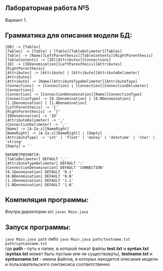 ## Лабораторная работа №5
Вариант 1.
## Грамматика для описания модели БД:
```
[DB] -> [Tables]
[Tables] -> [Table] | [Table][TableDelimeter][Tables]
[Table] -> [Name][LeftParenthesis][TableContents][RightParenthesis]
[TableContents] -> [ID][Attributes][Connections]
[ID] -> [IDDenomination][LeftParenthesis][Attributes][RightParenthesis]
[Attributes] -> [Attribute] | [Attribute][AttributeDelimeter][Attributes]
[Attribute] -> [Name][AttributeTypeDelimeter][AttributeType]
[Connections] -> [Connection] | [Connection][ConnectionDelimeter][Connections]
[Connection] -> [ConnectionDenomination][Name][ConnectionType]
[ConnectionType] -> [0.1Denomination] | [0.NDenomination] | [1.1Denomination] | [1.NDenomination]
[LeftParenthesis] -> '{'
[RightParenthesis] -> '}'
[IDDenomination] -> 'ID'
[AttributeDelimeter] -> ','
[ConnectionDelimeter] -> ','
[Name] -> [A-Za-z][NameRight]
[NameRight] -> [A-Za-z][NameRight] | [Empty]
[AttributeType] -> 'int' | 'float' | 'money' | 'datetime' | 'char' | 'string'
[Empty] = ''

ПАРАМЕТРИЗУЮТСЯ:
[TableDelimeter] DEFAULT ','
[AttributeTypeDelimeter] DEFAULT ':'
[ConnectionDenomination] DEFAULT 'CONNECTION'
[0.1Denomination] DEFAULT '0.1'
[0.NDenomination] DEFAULT '0.N'
[1.1Denomination] DEFAULT '1.1'
[1.NDenomination] DEFAULT '1.N'
```

## Компиляция программы:
Внутри директории src ```javac Main.java``` <br>
## Запуск программы:
```java Main.java path``` либо  ```java Main.java path/testname.txt path/syntaxname.txt```  <br>
где **path** - путь к папке, в которой лежат файлы **test.txt** и **syntax.txt** (**syntax.txt** может быть пустым или не существовать),
**testname.txt** и **syntaxname.txt** - имена файлов, в которых находится описание модели и пользовательского синтаксиса соответственно <br>